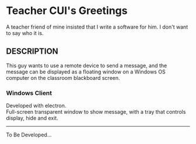 # Teacher CUI's Greetings

A teacher friend of mine insisted that I write a software for him. I don't want to say who it is.

## DESCRIPTION

This guy wants to use a remote device to send a message, and the message can be displayed as a floating window on a Windows OS computer on the classroom blackboard screen.

### Windows Client

Developed with electron.   
Full-screen transparent window to show message, with a tray that controls display, hide and exit.


******* 
To Be Developed...